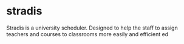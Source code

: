 # stradis
Stradis is a university scheduler. Designed to help the staff to assign teachers and courses to classrooms more easily and efficient
ed
